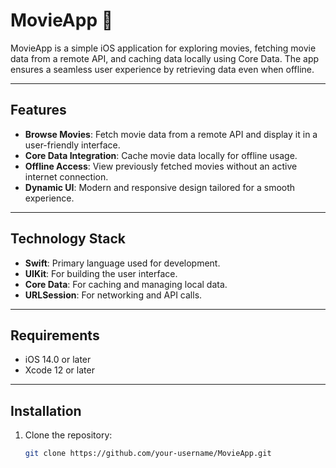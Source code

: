 # MovieApp 🎥

MovieApp is a simple iOS application for exploring movies, fetching movie data from a remote API, and caching data locally using Core Data. The app ensures a seamless user experience by retrieving data even when offline.

---

## Features
- **Browse Movies**: Fetch movie data from a remote API and display it in a user-friendly interface.
- **Core Data Integration**: Cache movie data locally for offline usage.
- **Offline Access**: View previously fetched movies without an active internet connection.
- **Dynamic UI**: Modern and responsive design tailored for a smooth experience.

---

## Technology Stack
- **Swift**: Primary language used for development.
- **UIKit**: For building the user interface.
- **Core Data**: For caching and managing local data.
- **URLSession**: For networking and API calls.

---

## Requirements
- iOS 14.0 or later
- Xcode 12 or later

---

## Installation
1. Clone the repository:
   ```bash
   git clone https://github.com/your-username/MovieApp.git
